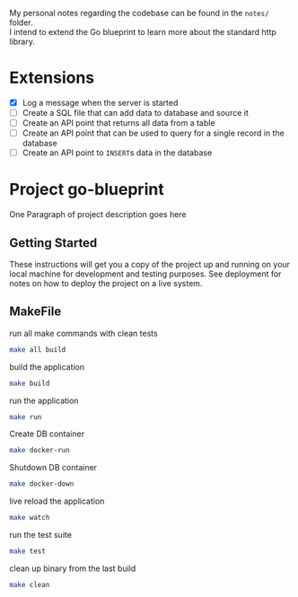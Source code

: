 My personal notes regarding the codebase can be found in the `notes/` folder. <br />
I intend to extend the Go blueprint to learn more about the standard http library.

# Extensions

- [x] Log a message when the server is started
- [ ] Create a SQL file that can add data to database and source it
- [ ] Create an API point that returns all data from a table
- [ ] Create an API point that can be used to query for a single record in the database
- [ ] Create an API point to `INSERT`s data in the database

# Project go-blueprint

One Paragraph of project description goes here

## Getting Started

These instructions will get you a copy of the project up and running on your local machine for development and testing purposes. See deployment for notes on how to deploy the project on a live system.

## MakeFile

run all make commands with clean tests

```bash
make all build
```

build the application

```bash
make build
```

run the application

```bash
make run
```

Create DB container

```bash
make docker-run
```

Shutdown DB container

```bash
make docker-down
```

live reload the application

```bash
make watch
```

run the test suite

```bash
make test
```

clean up binary from the last build

```bash
make clean
```
